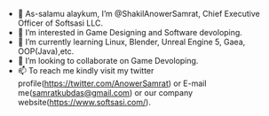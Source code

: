- 👋 As-salamu alaykum, I’m @ShakilAnowerSamrat, Chief Executive Officer of Softsasi LLC.
- 👀 I’m interested in Game Designing and Software devoloping.
- 🌱 I’m currently learning Linux, Blender, Unreal Engine 5, Gaea, OOP(Java),etc.
- 💞️ I’m looking to collaborate on Game Devoloping.
- 📫 To reach me kindly visit my twitter profile(https://twitter.com/AnowerSamrat) or E-mail me(samratkubdas@gmail.com) or our company website(https://www.softsasi.com/).

<!---
ShakilAnowerSamrat/ShakilAnowerSamrat is a ✨ special ✨ repository because its `README.md` (this file) appears on your GitHub profile.
You can click the Preview link to take a look at your changes.
--->
